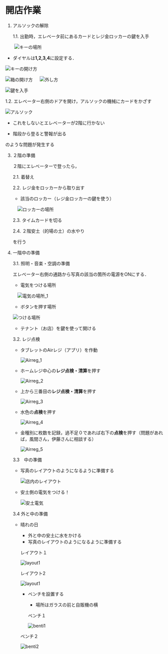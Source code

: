 # 開店作業
1. アルソックの解除
   
   1.1. 出勤時，エレベータ前にあるカードとレジ金ロッカーの鍵を入手
   
　　![キーの場所](./image/key_1.jpg)
   
   - ダイヤルは**1,2,3,4**に設定する．
     
   ![キーの開け方](./image/key_2.jpg)
   
   ![箱の開け方](./image/key_3.jpg)
   　
   ![外し方](./image/key_4.jpg)
   
   ![鍵を入手](./image/key_5.jpg)　　
   
   1.2. エレベーター右側のドアを開け，アルソックの機械にカードをかざす
   
   ![アルソック](./image/alsock.jpg)
   
   - これをしないとエレベーターが2階に行かない
   
   - 階段から登ると警報が出る
   
   のような問題が発生する
   
3. ２階の準備
   
   ２階にエレベーターで登ったら，
   
   2.1. 着替え
   
   2.2. レジ金をロッカーから取り出す

   - 該当のロッカー（レジ金ロッカーの鍵を使う）
    
   　![ロッカーの場所](./image/locker.jpg)
    
   2.3. タイムカードを切る
   
   2.4. ２階安土（的場の土）の水やり  
   
   を行う

5. 一階中の準備
   
   3.1. 照明・音楽・空調の準備

   エレベーター右側の通路から写真の該当の箇所の電源をONにする．
   
   - 電気をつける場所

   　![電気の場所_1](./image/here1.jpg)

   - ボタンを押す場所
   
    ![つける場所](./image/here3.jpg)

   - テナント（お店）を鍵を使って開ける
   
   3.2. レジ点検

   - タブレットのAirレジ（アプリ）を作動
   
       ![Airreg_1](./image/airreg_1.jpg)
   
   - ホームレジ中心の**レジ点検・清算**を押す
   
       ![Airreg_2](./image/airreg_2.jpg)
   
   - 上から三番目の**レジ点検・清算**を押す
   
       ![Airreg_3](./image/airreg_3.jpg)
   
   - 水色の**点検**を押す
   
       ![Airreg_4](./images/airreg_4.jpg)
      
   - 金種別に枚数を記録，過不足０であれば右下の**点検**を押す（問題があれば，風間さん，伊藤さんに相談する）
      
      ![Airreg_5](./image/airreg_5.jpg)
      
      
   3.3　中の準備

   - 写真のレイアウトのようになるように準備する
   
      ![店内のレイアウト](./image/store_inside.jpg)
   
   - 安土側の電気をつける！
   
      ![安土電気](./image/ele1.jpg)
   
   3.4 外と中の準備

   - 晴れの日
  
      - 外と中の安土に水をかける
      - 写真のレイアウトのようになるように準備する

     レイアウト１
     
        ![layout1](./image/outside_1.jpg)

     レイアウト2
     
        ![layout1](./image/outside_2.jpg)

     - ベンチを設置する
        - 場所はガラスの前と自販機の横
          
       ベンチ１
     
        ![benti1](./image/benti_1.jpg)
       
     ベンチ２
     
        ![benti2](./image/benti_2.jpg)
     
   
